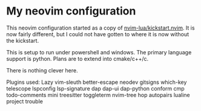 # My neovim configuration 

This neovim configuration started as a copy of [nvim-lua/kickstart.nvim](https://github.com/nvim-lua/kickstart.nvim).
It is now fairly different, but I could not have gotten to where it is now without the kickstart.

This is setup to run under powershell and windows.
The primary language support is python. Plans are to extend into cmake/c++/c.

There is nothing clever here.

Plugins used:
Lazy
vim-sleuth
better-escape
neodev
gitsigns
which-key
telescope
lspconfig
lsp-signature
dap
dap-ui
dap-python
conform
cmp
todo-comments
mini
treesitter
toggleterm
nvim-tree
hop
autopairs
lualine
project
trouble
